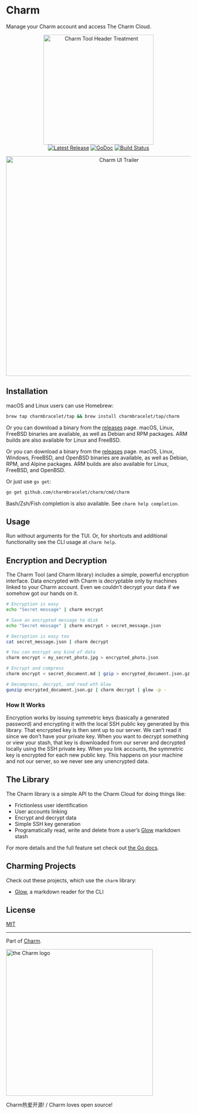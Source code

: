 Charm
=====

Manage your Charm account and access The Charm Cloud.

<p align="center">
  <img src="https://stuff.charm.sh/charm-tool-github-header.png" width="300" alt="Charm Tool Header Treatment"><br>
  <a href="https://github.com/charmbracelet/charm/releases"><img src="https://img.shields.io/github/release/charmbracelet/charm.svg" alt="Latest Release"></a>
  <a href="https://pkg.go.dev/github.com/charmbracelet/charm?tab=doc"><img src="https://godoc.org/github.com/golang/gddo?status.svg" alt="GoDoc"></a>
  <a href="https://github.com/charmbracelet/charm/actions"><img src="https://github.com/charmbracelet/charm/workflows/build/badge.svg" alt="Build Status"></a>
</p>

<p align="center">
    <img src="https://stuff.charm.sh/charm-tool-github.gif" width="600" alt="Charm UI Trailer" />
</p>

## Installation

macOS and Linux users can use Homebrew:

```bash
brew tap charmbracelet/tap && brew install charmbracelet/tap/charm
```

Or you can download a binary from the [releases][releases] page. macOS, Linux,
FreeBSD binaries are available, as well as Debian and RPM packages. ARM builds
are also available for Linux and FreeBSD.

Or you can download a binary from the [releases][releases] page. macOS, Linux,
Windows, FreeBSD, and OpenBSD binaries are available, as well as Debian, RPM,
and Alpine packages. ARM builds are also available for Linux, FreeBSD, and
OpenBSD.


Or just use `go get`:

```bash
go get github.com/charmbracelet/charm/cmd/charm
```

Bash/Zsh/Fish completion is also available. See `charm help completion`.

## Usage

Run without arguments for the TUI. Or, for shortcuts and additional functionality see the CLI usage at `charm help`.

## Encryption and Decryption

The Charm Tool (and Charm library) includes a simple, powerful encryption
interface. Data encrypted with Charm is decryptable only by machines linked to
your Charm account. Even we couldn’t decrypt your data if we somehow got our
hands on it.

```bash
# Encryption is easy
echo "Secret message" | charm encrypt

# Save an encrypted message to disk
echo "Secret message" | charm encrypt > secret_message.json

# Decryption is easy too
cat secret_message.json | charm decrypt

# You can encrypt any kind of data
charm encrypt < my_secret_photo.jpg > encrypted_photo.json

# Encrypt and compress
charm encrypt < secret_document.md | gzip > encrypted_document.json.gz

# Decompress, decrypt, and read wth Glow
gunzip encrypted_document.json.gz | charm decrypt | glow -p -
```

### How It Works

Encryption works by issuing symmetric keys (basically a generated password) and
encrypting it with the local SSH public key generated by this library.  That
encrypted key is then sent up to our server. We can’t read it since we don’t
have your private key. When you want to decrypt something or view your stash,
that key is downloaded from our server and decrypted locally using the SSH
private key. When you link accounts, the symmetric key is encrypted for each
new public key. This happens on your machine and not our server, so we never
see any unencrypted data.

## The Library

The Charm library is a simple API to the Charm Cloud for doing things like:

* Frictionless user identification
* User accounts linking
* Encrypt and decrypt data
* Simple SSH key generation
* Programatically read, write and delete from a user’s [Glow][glow] markdown stash

For more details and the full feature set check out [the Go docs][docs].

## Charming Projects

Check out these projects, which use the `charm` library:

* [Glow][glow], a markdown reader for the CLI

## License

[MIT](https://github.com/charmbracelet/charm/raw/master/LICENSE)

***

Part of [Charm](https://charm.sh).

<a href="https://charm.sh/"><img alt="the Charm logo" src="https://stuff.charm.sh/charm-badge.jpg" width="400"></a>

Charm热爱开源! / Charm loves open source!

[releases]: https://github.com/charmbracelet/charm/releases
[docs]: https://pkg.go.dev/github.com/charmbracelet/charm?tab=doc
[glow]: https://github.com/charmbracelet/glow
